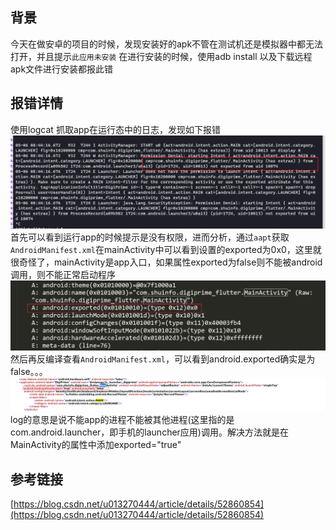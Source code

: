 ## 背景
今天在做安卓的项目的时候，发现安装好的apk不管在测试机还是模拟器中都无法打开，并且提示`此应用未安装`
在进行安装的时候，使用adb install 以及下载远程apk文件进行安装都报此错
## 报错详情
使用logcat 抓取app在运行态中的日志，发现如下报错
![image.png](./低版本安卓安装好apk无法打开情况分析.assets/2023_05_19_10_21_52_35lxkyrJ.png)
首先可以看到运行app的时候提示是没有权限，进而分析，通过`aapt`获取`AndroidManifest.xml`在mainActivity中可以看到设置的exported为0x0，这里就很奇怪了，mainActivity是app入口，如果属性exported为false则不能被android调用，则不能正常启动程序
![image.png](./低版本安卓安装好apk无法打开情况分析.assets/2023_05_19_10_21_53_iDds2Opz.png)
然后再反编译查看`AndroidManifest.xml`，可以看到android.exported确实是为false。。。
![image.png](./低版本安卓安装好apk无法打开情况分析.assets/2023_05_19_10_21_53_Zsi0XWJd.png)
log的意思是说不能app的进程不能被其他进程(这里指的是com.android.launcher，即手机的launcher应用)调用。解决方法就是在MainActivity的属性中添加exported="true"
## 参考链接
[https://blog.csdn.net/u013270444/article/details/52860854](https://blog.csdn.net/u013270444/article/details/52860854)

